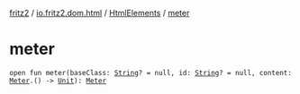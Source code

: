 [fritz2](../../index.md) / [io.fritz2.dom.html](../index.md) / [HtmlElements](index.md) / [meter](./meter.md)

# meter

`open fun meter(baseClass: `[`String`](https://kotlinlang.org/api/latest/jvm/stdlib/kotlin/-string/index.html)`? = null, id: `[`String`](https://kotlinlang.org/api/latest/jvm/stdlib/kotlin/-string/index.html)`? = null, content: `[`Meter`](../-meter/index.md)`.() -> `[`Unit`](https://kotlinlang.org/api/latest/jvm/stdlib/kotlin/-unit/index.html)`): `[`Meter`](../-meter/index.md)